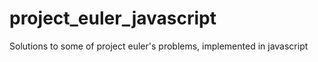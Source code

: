 # project_euler_javascript
Solutions to some of project euler's problems, implemented in javascript
